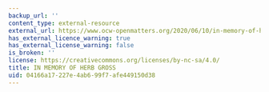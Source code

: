 ```yaml
---
backup_url: ''
content_type: external-resource
external_url: https://www.ocw-openmatters.org/2020/06/10/in-memory-of-herb-gross/
has_external_licence_warning: true
has_external_license_warning: false
is_broken: ''
license: https://creativecommons.org/licenses/by-nc-sa/4.0/
title: IN MEMORY OF HERB GROSS
uid: 04166a17-227e-4ab6-99f7-afe449150d38
---
```

